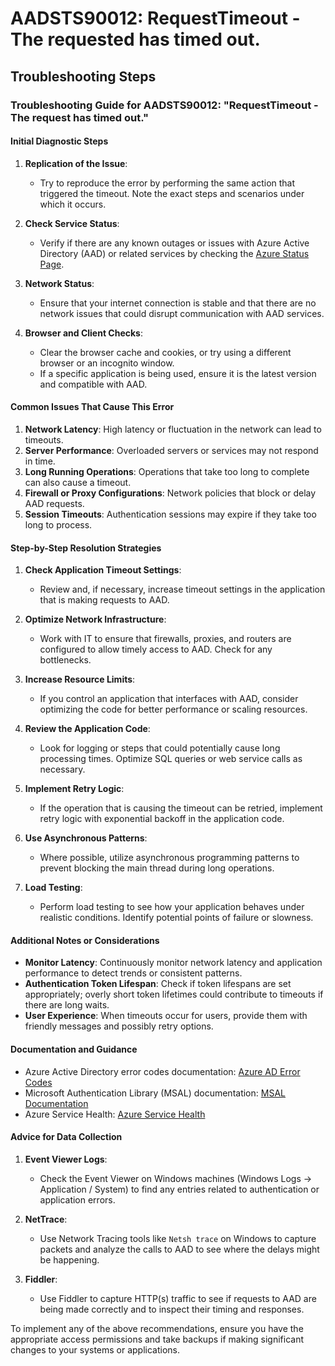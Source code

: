 
# AADSTS90012: RequestTimeout - The requested has timed out.


## Troubleshooting Steps
### Troubleshooting Guide for AADSTS90012: "RequestTimeout - The request has timed out."

#### Initial Diagnostic Steps
1. **Replication of the Issue**:
   - Try to reproduce the error by performing the same action that triggered the timeout. Note the exact steps and scenarios under which it occurs.

2. **Check Service Status**:
   - Verify if there are any known outages or issues with Azure Active Directory (AAD) or related services by checking the [Azure Status Page](https://status.azure.com/).

3. **Network Status**:
   - Ensure that your internet connection is stable and that there are no network issues that could disrupt communication with AAD services.

4. **Browser and Client Checks**:
   - Clear the browser cache and cookies, or try using a different browser or an incognito window.
   - If a specific application is being used, ensure it is the latest version and compatible with AAD.

#### Common Issues That Cause This Error
1. **Network Latency**: High latency or fluctuation in the network can lead to timeouts.
2. **Server Performance**: Overloaded servers or services may not respond in time.
3. **Long Running Operations**: Operations that take too long to complete can also cause a timeout.
4. **Firewall or Proxy Configurations**: Network policies that block or delay AAD requests.
5. **Session Timeouts**: Authentication sessions may expire if they take too long to process.

#### Step-by-Step Resolution Strategies
1. **Check Application Timeout Settings**:
   - Review and, if necessary, increase timeout settings in the application that is making requests to AAD.

2. **Optimize Network Infrastructure**:
   - Work with IT to ensure that firewalls, proxies, and routers are configured to allow timely access to AAD. Check for any bottlenecks.

3. **Increase Resource Limits**:
   - If you control an application that interfaces with AAD, consider optimizing the code for better performance or scaling resources.

4. **Review the Application Code**:
   - Look for logging or steps that could potentially cause long processing times. Optimize SQL queries or web service calls as necessary.

5. **Implement Retry Logic**:
   - If the operation that is causing the timeout can be retried, implement retry logic with exponential backoff in the application code.

6. **Use Asynchronous Patterns**:
   - Where possible, utilize asynchronous programming patterns to prevent blocking the main thread during long operations.

7. **Load Testing**:
   - Perform load testing to see how your application behaves under realistic conditions. Identify potential points of failure or slowness.

#### Additional Notes or Considerations
- **Monitor Latency**: Continuously monitor network latency and application performance to detect trends or consistent patterns.
- **Authentication Token Lifespan**: Check if token lifespans are set appropriately; overly short token lifetimes could contribute to timeouts if there are long waits.
- **User Experience**: When timeouts occur for users, provide them with friendly messages and possibly retry options.

#### Documentation and Guidance
- Azure Active Directory error codes documentation: [Azure AD Error Codes](https://learn.microsoft.com/en-us/azure/active-directory/develop/reference-aad-error-codes)
- Microsoft Authentication Library (MSAL) documentation: [MSAL Documentation](https://learn.microsoft.com/en-us/azure/active-directory/develop/msal-overview)
- Azure Service Health: [Azure Service Health](https://azure.microsoft.com/en-us/status/)

#### Advice for Data Collection
1. **Event Viewer Logs**:
   - Check the Event Viewer on Windows machines (Windows Logs -> Application / System) to find any entries related to authentication or application errors.

2. **NetTrace**:
   - Use Network Tracing tools like `Netsh trace` on Windows to capture packets and analyze the calls to AAD to see where the delays might be happening.

3. **Fiddler**:
   - Use Fiddler to capture HTTP(s) traffic to see if requests to AAD are being made correctly and to inspect their timing and responses.

To implement any of the above recommendations, ensure you have the appropriate access permissions and take backups if making significant changes to your systems or applications.